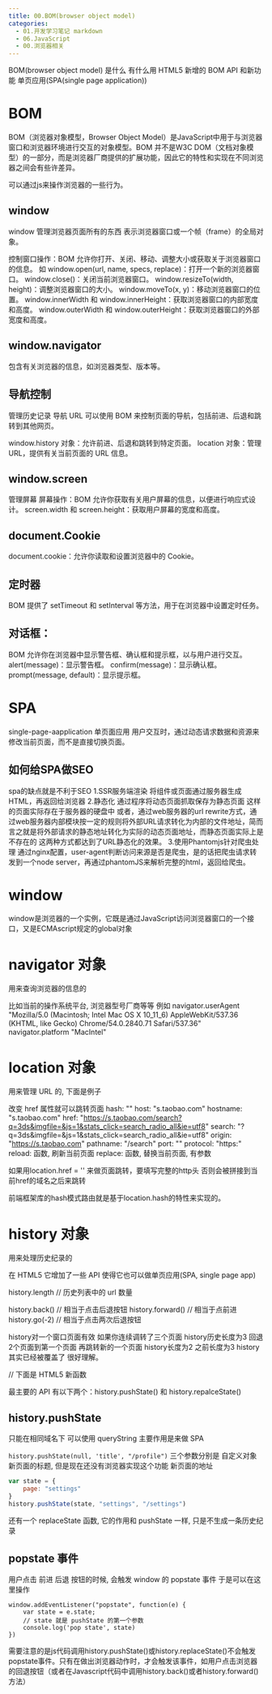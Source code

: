 ```yaml
---
title: 00.BOM(browser object model)
categories:
  - 01.开发学习笔记 markdown
  - 06.JavaScript
  - 00.浏览器相关
---
```


BOM(browser object model) 是什么 有什么用
HTML5 新增的 BOM API 和新功能
单页应用(SPA(single page application))

# BOM
BOM（浏览器对象模型，Browser Object Model）是JavaScript中用于与浏览器窗口和浏览器环境进行交互的对象模型。BOM 并不是W3C DOM（文档对象模型）的一部分，而是浏览器厂商提供的扩展功能，因此它的特性和实现在不同浏览器之间会有些许差异。

可以通过js来操作浏览器的一些行为。

## window
window 管理浏览器页面所有的东西 表示浏览器窗口或一个帧（frame）的全局对象。

控制窗口操作：BOM 允许你打开、关闭、移动、调整大小或获取关于浏览器窗口的信息。
如
window.open(url, name, specs, replace)：打开一个新的浏览器窗口。
window.close()：关闭当前浏览器窗口。
window.resizeTo(width, height)：调整浏览器窗口的大小。
window.moveTo(x, y)：移动浏览器窗口的位置。
window.innerWidth 和 window.innerHeight：获取浏览器窗口的内部宽度和高度。
window.outerWidth 和 window.outerHeight：获取浏览器窗口的外部宽度和高度。

## window.navigator    
包含有关浏览器的信息，如浏览器类型、版本等。

## 导航控制
管理历史记录 导航 URL
可以使用 BOM 来控制页面的导航，包括前进、后退和跳转到其他网页。

window.history 对象：允许前进、后退和跳转到特定页面。
location 对象：管理 URL，提供有关当前页面的 URL 信息。

## window.screen 
管理屏幕
屏幕操作：BOM 允许你获取有关用户屏幕的信息，以便进行响应式设计。
screen.width 和 screen.height：获取用户屏幕的宽度和高度。

## document.Cookie 
document.cookie：允许你读取和设置浏览器中的 Cookie。

## 定时器
BOM 提供了 setTimeout 和 setInterval 等方法，用于在浏览器中设置定时任务。

## 对话框：
BOM 允许你在浏览器中显示警告框、确认框和提示框，以与用户进行交互。
alert(message)：显示警告框。
confirm(message)：显示确认框。
prompt(message, default)：显示提示框。


# SPA
single-page-aapplication 单页面应用
用户交互时，通过动态请求数据和资源来修改当前页面，而不是直接切换页面。

## 如何给SPA做SEO
spa的缺点就是不利于SEO
1.SSR服务端渲染
将组件或页面通过服务器生成HTML，再返回给浏览器
2.静态化
通过程序将动态页面抓取保存为静态页面 这样的页面实际存在于服务器的硬盘中
或者，通过web服务器的url rewrite方式，通过web服务器内部模块按一定的规则将外部URL请求转化为内部的文件地址，简而言之就是将外部请求的静态地址转化为实际的动态页面地址，而静态页面实际上是不存在的
这两种方式都达到了URL静态化的效果。
3.使用Phantomjs针对爬虫处理
通过nginx配置，user-agent判断访问来源是否是爬虫，是的话把爬虫请求转发到一个node server，再通过phantomJS来解析完整的html，返回给爬虫。

# window
window是浏览器的一个实例，它既是通过JavaScript访问浏览器窗口的一个接口，又是ECMAscript规定的global对象

# navigator 对象
用来查询浏览器的信息的

比如当前的操作系统平台, 浏览器型号厂商等等
例如
navigator.userAgent
"Mozilla/5.0 (Macintosh; Intel Mac OS X 10_11_6) AppleWebKit/537.36 (KHTML, like Gecko) Chrome/54.0.2840.71 Safari/537.36"
navigator.platform
"MacIntel"

# location 对象
用来管理 URL 的, 下面是例子

改变 href 属性就可以跳转页面
hash: ""
host: "s.taobao.com"
hostname: "s.taobao.com"
href: "https://s.taobao.com/search?q=3ds&imgfile=&js=1&stats_click=search_radio_all&ie=utf8"
search: "?q=3ds&imgfile=&js=1&stats_click=search_radio_all&ie=utf8"
origin: "https://s.taobao.com"
pathname: "/search"
port: ""
protocol: "https:"
reload: 函数, 刷新当前页面
replace: 函数, 替换当前页面, 有参数

如果用location.href = '' 来做页面跳转，要填写完整的http头 否则会被拼接到当前href的域名之后来跳转

前端框架库的hash模式路由就是基于location.hash的特性来实现的。

# history 对象
用来处理历史纪录的

在 HTML5 它增加了一些 API 使得它也可以做单页应用(SPA, single page app)

history.length      // 历史列表中的 url 数量

history.back()      // 相当于点击后退按钮
history.forward()   // 相当于点前进
history.go(-2)      // 相当于点击两次后退按钮

history对一个窗口页面有效
如果你连续调转了三个页面 history历史长度为3
回退2个页面到第一个页面 再跳转新的一个页面
history长度为2
之前长度为3 history其实已经被覆盖了 
很好理解。

// 下面是 HTML5 新函数

最主要的 API 有以下两个：history.pushState() 和 history.repalceState()

## history.pushState

只能在相同域名下
可以使用 queryString
主要作用是来做 SPA

`history.pushState(null, 'title', "/profile")`
三个参数分别是
    自定义对象
    新页面的标题, 但是现在还没有浏览器实现这个功能
    新页面的地址

```js
var state = {
    page: "settings"
}
history.pushState(state, "settings", "/settings")
```

还有一个 replaceState 函数, 它的作用和 pushState 一样, 只是不生成一条历史纪录

## popstate 事件
用户点击 前进 后退 按钮的时候, 会触发 window 的 popstate 事件
于是可以在这里操作

```
window.addEventListener("popstate", function(e) {
    var state = e.state;
    // state 就是 pushState 的第一个参数
    console.log('pop state', state)
})

```
需要注意的是js代码调用history.pushState()或history.replaceState()不会触发popstate事件。只有在做出浏览器动作时，才会触发该事件，如用户点击浏览器的回退按钮（或者在Javascript代码中调用history.back()或者history.forward()方法）


 